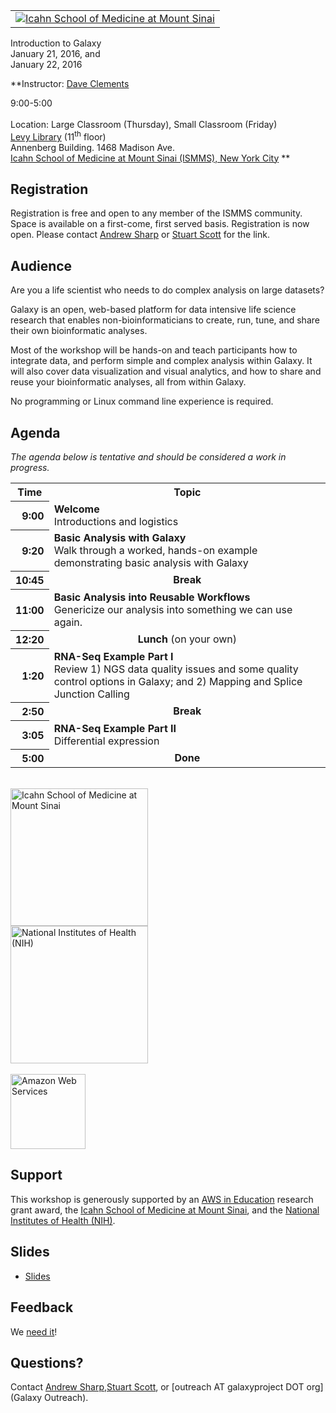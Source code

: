 <div class='center'>
<table>
  <tr>
    <td style=" border: none; text-align: center; vertical-align: middle;"> <a href='http://icahn.mssm.edu/'><img src='/Images/Logos/ISMMSLogo.jpg' alt='Icahn School of Medicine at Mount Sinai'  /></a> </td>
  </tr>
</table>


<div class='title'>Introduction to Galaxy<br />January 21, 2016, and<br />January 22, 2016</div>

**Instructor: [Dave Clements](/src/DaveClements/index.md)

9:00-5:00<br /><br />
Location: Large Classroom (Thursday), Small Classroom (Friday)<br /> [Levy Library](http://icahn.mssm.edu/about-us/services-and-resources/levy-library) (11<sup>th</sup> floor)<br /> Annenberg Building. 1468 Madison Ave.<br />
[Icahn School of Medicine at Mount Sinai (ISMMS), New York City](http://icahn.mssm.edu/)
**

</div>

## Registration

Registration is free and open to any member of the ISMMS community. Space is available on a first-come, first served basis. Registration is now open.  Please contact [Andrew Sharp](http://www.mountsinai.org/profiles/andrew-j-null-sharp) or [Stuart Scott](http://www.mountsinai.org/profiles/stuart-scott) for the link.

## Audience
Are you a life scientist who needs to do complex analysis on large datasets?

Galaxy is an open, web-based platform for data intensive life science research that enables non-bioinformaticians to create, run, tune, and share their own bioinformatic analyses.

Most of the workshop will be hands-on and teach participants how to integrate data, and perform simple and complex analysis within Galaxy.  It will also cover data visualization and visual analytics, and how to share and reuse your bioinformatic analyses, all from within Galaxy.

No programming or Linux command line experience is required.

## Agenda

*The agenda below is tentative and should be considered a work in progress.*

<table>
  <tr class="th" >
    <th> Time </th>
    <th> Topic </th>
  </tr>
  <tr>
    <th style=" text-align: right;"> 9:00 </th>
    <td> <strong>Welcome</strong><div class='indent'>Introductions and logistics</div> </td>
  </tr>
  <tr>
    <th style=" text-align: right;"> 9:20 </th>
    <td> <strong>Basic Analysis with Galaxy</strong><div class='indent'>Walk through a worked, hands-on example demonstrating basic analysis with Galaxy</div> </td>
  </tr>
  <tr>
    <th style=" text-align: right;"> 10:45 </th>
    <td style=" text-align: center;"> <strong>Break</strong> </td>
  </tr>
  <tr>
    <th style=" text-align: right;"> 11:00 </th>
    <td> <strong>Basic Analysis into Reusable Workflows</strong><div class='indent'>Genericize our analysis into something we can use again.</div> </td>
  </tr>
  <tr>
    <th style=" text-align: right;"> 12:20 </th>
    <td style=" text-align: center;"> <strong>Lunch</strong> (on your own) </td>
  </tr>
  <tr>
    <th style=" text-align: right;"> 1:20 </th>
    <td> <strong>RNA-Seq Example Part I</strong><div class='indent'>Review 1) NGS data quality issues and some quality control options in Galaxy; and 2) Mapping and Splice Junction Calling</div> </td>
  </tr>
  <tr>
    <th style=" text-align: right;"> 2:50 </th>
    <td style=" text-align: center;"> <strong>Break</strong> </td>
  </tr>
  <tr>
    <th style=" text-align: right;"> 3:05 </th>
    <td> <strong>RNA-Seq Example Part II</strong><div class='indent'> Differential expression</div> </td>
  </tr>
  <tr>
    <th style=" text-align: right;"> 5:00 </th>
    <td style=" text-align: center;"> <strong>Done</strong> </td>
  </tr>
</table>



<div class='right'><br />
<a href='http://icahn.mssm.edu/'><img src='/Images/Logos/ISMMSLogo.jpg' alt='Icahn School of Medicine at Mount Sinai' width="220" /></a><br />
<a href='http://www.nih.gov/'><img src='/Images/Logos/NIHwithTagline.png' alt='National Institutes of Health (NIH)' width="220" /></a><br /><br />
<div class='right'><a href='http://aws.amazon.com/'><img src='/Images/Logos/AWSLogo.png' alt='Amazon Web Services' width="120" /></a></div></div>

## Support

This workshop is generously supported by an [AWS in Education](http://aws.amazon.com/education/) research grant award, the [Icahn School of Medicine at Mount Sinai](http://icahn.mssm.edu/), and the [National Institutes of Health (NIH)](http://www.nih.gov/).

## Slides

* [Slides](ATTACHMENT_URLDocuments/Presentations/201601ISMMSWorkshop.pdf)

## Feedback

We [need it](http://bit.ly/ISMMS16)!

## Questions?

Contact [Andrew Sharp](http://www.mountsinai.org/profiles/andrew-j-null-sharp),[Stuart Scott](http://www.mountsinai.org/profiles/stuart-scott), or [outreach AT galaxyproject DOT org](Galaxy Outreach).
